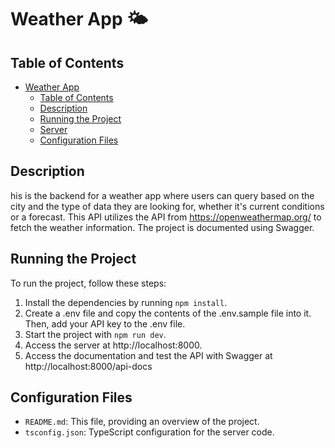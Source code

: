 # Weather App 🌤️

## Table of Contents

- [Weather App](#weather-app)
  - [Table of Contents](#table-of-contents)
  - [Description](#description)
  - [Running the Project](#running-the-project)
  - [Server](#server)
  - [Configuration Files](#configuration-files)

## Description 

his is the backend for a weather app where users can query based on the city and the type of data they are looking for, whether it's current conditions or a forecast. This API utilizes the API from https://openweathermap.org/ to fetch the weather information. 
The project is documented using Swagger.   

## Running the Project

To run the project, follow these steps:

1. Install the dependencies by running `npm install`.
2. Create a .env file and copy the contents of the .env.sample file into it. Then, add your API key to the .env file.
3. Start the project with `npm run dev`.
4. Access the server at http://localhost:8000.
5. Access the documentation and test the API with Swagger at http://localhost:8000/api-docs

## Configuration Files

- `README.md`: This file, providing an overview of the project.
- `tsconfig.json`: TypeScript configuration for the server code.